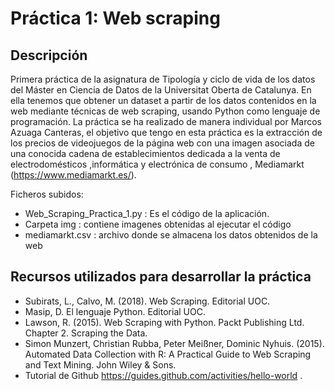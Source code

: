 # Práctica 1: Web scraping
## Descripción

Primera práctica de la asignatura de Tipología y ciclo de vida de los datos del Máster en Ciencia de Datos de la Universitat Oberta de Catalunya. En ella tenemos que obtener un dataset a partir de los datos contenidos en la web mediante técnicas de web scraping, usando Python como lenguaje de programación. La práctica se ha realizado de manera individual por Marcos Azuaga Canteras,  el objetivo que tengo en esta práctica es la extracción de los precios de videojuegos de la página web con una imagen asociada de una conocida cadena de establecimientos dedicada a la venta de electrodomésticos ,informática y electrónica de consumo , Mediamarkt (https://www.mediamarkt.es/).

Ficheros subidos:
- Web_Scraping_Practica_1.py : Es el código de la aplicación.
- Carpeta img : contiene imagenes obtenidas al ejecutar el código
- mediamarkt.csv : archivo donde se almacena los datos obtenidos de la web

## Recursos utilizados para desarrollar la práctica
- Subirats, L., Calvo, M. (2018). Web Scraping. Editorial UOC.
- Masip, D. El lenguaje Python. Editorial UOC.
- Lawson, R. (2015). Web Scraping with Python. Packt Publishing Ltd. Chapter 2. Scraping the Data.
- Simon Munzert, Christian Rubba, Peter Meißner, Dominic Nyhuis. (2015). Automated Data Collection with R: A Practical Guide to Web Scraping and Text Mining. John Wiley & Sons.
- Tutorial de Github https://guides.github.com/activities/hello-world .
